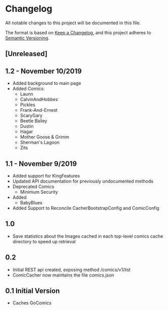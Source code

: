 # Changelog
All notable changes to this project will be documented in this file.

The format is based on [Keep a Changelog](https://keepachangelog.com/en/1.0.0/),
and this project adheres to [Semantic Versioning](https://semver.org/spec/v2.0.0.html).

## [Unreleased]

## 1.2 - November 10/2019
- Added background to main page
- Added Comics:
    - Launn
    - CalvinAndHobbes
    - Pickles
    - Frank-And-Ernest
    - ScaryGary
    - Beetle Bailey
    - Dustin
    - Hagar
    - Mother Goose & Grimm
    - Sherman's Lagoon
    - Zits

## 1.1 - November 9/2019 
- Added support for KingFeatures
- Updated API documentation for previously undocumented methods
- Deprecated Comics
    - Minimum Security
- Added
    - BabyBlues    
- Added Support to Reconcile CacherBootstrapConfig and ComicConfig     

## 1.0
- Save statistics about the Images cached in each top-level comics cache directory to speed up retrieval

## 0.2
- Initial REST api created, exposing method /comics/v1/list
- ComicCacher now maintains the file comics.json

## 0.1 Initial Version
- Caches GoComics